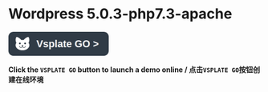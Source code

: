 # Wordpress 5.0.3-php7.3-apache

<a href="https://www.vsplate.com/?docker-compose=https://github.com/vsplate/dcenvs/wordpress/5.0.3-php7.3-apache"><img alt="VSPLATE GO" src="https://raw.githubusercontent.com/vsplate/images/master/vsgo_btn.png" width="200px"></a>

**Click the `VSPLATE GO` button to launch a demo online / 点击`VSPLATE GO`按钮创建在线环境**